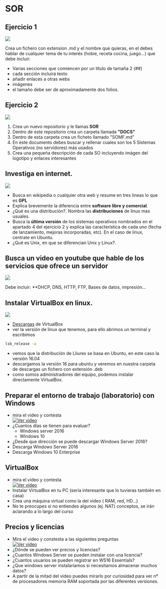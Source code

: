 # SOR
## Ejercicio 1
![](https://encrypted-tbn0.gstatic.com/images?q=tbn%3AANd9GcTcBjkEl5dI9KWRjoGawk3jGLVl2oyPkKrJxw&usqp=CAU)   

Crea un fichero con extension .md y el nombre que quieras, en el debes hablar de cualquier tema de tu interés (hobie, receta cocina, juego...) que debe incluir:

- Varias secciones que comiencen por un título de tamaña 2 (##)
- cada sección incluirá texto
- añadir enlaces a otras webs
- imágenes
- el tamaño debe ser de aproximadamente dos folios.

## Ejercicio 2
![](https://encrypted-tbn0.gstatic.com/images?q=tbn%3AANd9GcRcIig6OahyGDoetNLVqcdpe1RuUQJXAYMeDA&usqp=CAU)

1. Crea un nuevo repositorio y le llamas **SOR**
2. Dentro de este repositorio crea un carpeta llamada **"DOCS"**
3. Dentro de esta carpeta crea un ficheto llamado "SOMF.md"
4. En este documento debes buscar y rellenar cuales son los 5 Sistemas Operativos (no servidores) más usados
5. Crea una pequeña descripción de cada SO incluyendo imágen del logotipo y enlaces interesantes

## Investiga en internet.
![](https://encrypted-tbn0.gstatic.com/images?q=tbn%3AANd9GcTCwUEHAqLmdUfXnYNSoiu11EgIWyveXZztMQ&usqp=CAU)


- Busca en wikipedia o cualquier otra web y resume en tres lineas lo que es **GPL**
- Explica brevemente la diferencia entre **software libre y comercial**.
- ¿Qué es una distribución?. Nombra las **distribuciones** de linux mas usuales.
- Busca la **última versión** de los sistemas operativos nombrados en el apartado 4 del ejercicio 2  y explica las característica de cada uno (fecha de lanzamiento, mejoras incorporadas, etc). En el caso de linux, centrate en Ubuntu.
- ¿Qué es Unix, en que se diferencian Unix y Linux?.

## Busca un video en youtube que hable de los servicios que ofrece un servidor
![](https://github.com/manviny/SOR/blob/master/assets/servicios.png?raw=true)

Debe incluir: **DHCP, DNS, HTTP, FTP, Bases de datos, impresión...

## Instalar VirtualBox en linux.
![](https://www.virtualbox.org/graphics/vbox_logo2_gradient.png)
- [Descargas](https://www.virtualbox.org/wiki/Linux_Downloads) de VirtualBox
- ver la versión de linux que tenemos, para ello abrimos un terminal y escribimos
```bash
lsb_release -a
```
- vemos que la distribución de Lliurex se basa en Ubuntu, en este caso la versión 16.04
- descargamos la versión 16 para ubuntu y veremos en nuestra carpeta de descargas un fichero con extensión .deb
- como somos administradores del equipo, podemos instalar directamente VirtualBox.

## Preparar el entorno de trabajo (laboratorio) con Windows
- mira el video y contesta   
[![Ver video](https://github.com/manviny/SOR/blob/master/assets/video-icon.png?raw=true)](https://mega.nz/file/mRF2HRoR#fZEnd12qAiG9waIbtYizercU4mSWsGMmXFGESPxKLyI)
- ¿Cuantos días se tienen para evaluar?
  - Windows server 2016
  - WIndows 10
- ¿Desde que dirección se puede descargar Windows Server 2016?
- Descarga Windows Server 2016
- Descarga Windows 10 Enterprise

## VirtualBox
- mira el video y contesta   
[![Ver video](https://github.com/manviny/SOR/blob/master/assets/video-icon.png?raw=true)](https://mega.nz/file/SFcQBJgL#O0cp9nC_vUDdlg5rR0NLxQo2k4JFiTwXX3fepEZXPa0)
- Instalar VirtualBox en tu PC (sería interesante que lo tuvieras también en casa)
- Crea una máquina virtual como la del video ( RAM, red, HD...)
- No te preocupes si no entiendes algunos (ej. NAT) conceptos, se irán aclarando a lo largo del curso

## Precios y licencias
- Mira el video y constesta a las siguientes preguntas   
[![Ver video](https://github.com/manviny/SOR/blob/master/assets/video-icon.png?raw=true)](https://mega.nz/file/WBEGQbbK#gVru4yd9C_2MQa_s8wN6-z3uLjtndGBB9JOgQDEC_Kg)
- ¿Dónde se pueden ver precios y licencias?
- ¿Cuantos Windows Server se pueden instalar con una licencia?
- ¿Cuantos usuarios se pueden registrar en WS16 Essentials?
- ¿Que windows server instalariamos si necesitamos almacenar muchos datos?
- A partir de la mitad del video puedes mirarlo por curiosidad para ver nº de procesadores memoria RAM soportada por las diferentes versiones.
